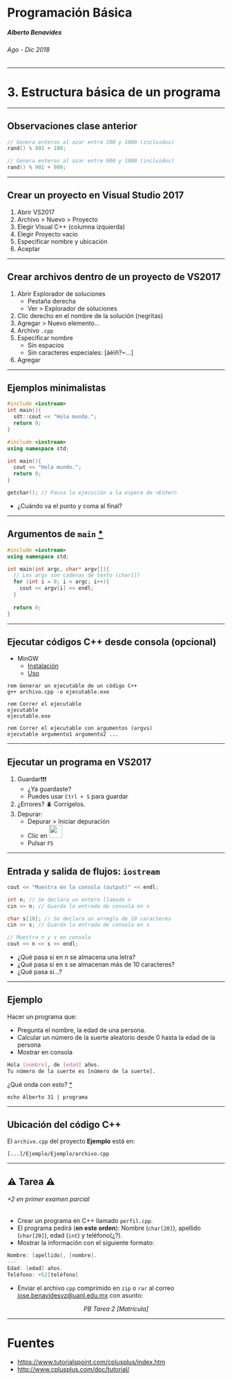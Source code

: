 <!-- $theme: default -->

Programación Básica
===

##### Alberto Benavides
###### Ago - Dic 2018

<!-- footer: Universidad Autónoma de Nuevo León | Facultad de Ciencias Físico Matemáticas | Multimedia y Animación Digital -->

---

# 3. Estructura básica de un programa

---

## Observaciones clase anterior

```cpp
// Genera enteros al azar entre 100 y 1000 (incluidos)
rand() % 901 + 100;

// Genera enteros al azar entre 900 y 1800 (incluidos)
rand() % 901 + 900;
```

---

## Crear un proyecto en Visual Studio 2017

1. Abrir VS2017
2. Archivo > Nuevo > Proyecto
3. Elegir Visual C++ (columna izquierda)
4. Elegir Proyecto vacío
5. Especificar nombre y ubicación
6. Aceptar

---

## Crear archivos dentro de un proyecto de VS2017

1. Abrir Explorador de soluciones
	* Pestaña derecha
	* Ver > Explorador de soluciones
2. Clic derecho en el nombre de la solución (negritas)
3. Agregar > Nuevo elemento...
4. Archivo `.cpp`
5. Especificar nombre
	* Sin espacios
	* Sin caracteres especiales: [áèïñ?~...]
7. Agregar

---

## Ejemplos minimalistas

```cpp
#include <iostream>
int main(){
  sdt::cout << "Hola mundo.";
  return 0;
}
```

```cpp
#include <iostream>
using namespace std;

int main(){
  cout << "Hola mundo.";
  return 0;
}
```

```cpp
getchar(); // Pausa la ejecución a la espera de <Enter>
```

* ¿Cuándo va el punto y coma al final?

---

## Argumentos de `main` [*](http://www.cplusplus.com/articles/DEN36Up4/)

```cpp
#include <iostream>
using namespace std;

int main(int argc, char* argv[]){
  // Los argv son cadenas de texto (char[])  
  for (int i = 0; i < argc; i++){
  	cout << argv[i] << endl;
  }
  
  return 0;
}

```

---

## Ejecutar códigos C++ desde consola (opcional)
* MinGW
	* [Instalación](https://www.fdi.ucm.es/profesor/luis/fp/devtools/MinGW.html)
	* [Uso](https://www.fdi.ucm.es/profesor/luis/fp/devtools/MinGWUso.html)

```
rem Generar un ejecutable de un código C++
g++ archivo.cpp -o ejecutable.exe

rem Correr el ejecutable
ejecutable
ejecutable.exe

rem Correr el ejecutable con argumentos (argvs)
ejecutable argumento1 argumento2 ...
```

---

## Ejecutar un programa en VS2017

1. Guardar:heavy_exclamation_mark::heavy_exclamation_mark::heavy_exclamation_mark:
	* ¿Ya guardaste?
	* Puedes usar `Ctrl + S` para guardar
2. ¿Errores? :beetle: Corrígelos.
4. Depurar:
	* Depurar > Iniciar depuración
	* Clic en <img src="https://encrypted-tbn0.gstatic.com/images?q=tbn:ANd9GcRbWxJFz-RBpyLWph8DVof9lVPe72ZBf2V7iOdpnjoZg9iN6KLB" width="30px">
	* Pulsar `F5`

---

## Entrada y salida de flujos: `iostream`

```cpp
cout << "Muestra en la consola (output)" << endl;

int n; // Se declara un entero llamado n
cin >> n; // Guarda la entrada de consola en n

char s[10]; // Se declara un arreglo de 10 caracteres
cin >> s; // Guarda la entrada de consola en s

// Muestra n y s en consola
cout << n << s << endl;
```

* ¿Qué pasa si en $n$ se almacena una letra?
* ¿Qué pasa si en s se almacenan más de 10 caracteres?
* ¿Qué pasa si...?

---

## Ejemplo
Hacer un programa que:
* Pregunta el nombre, la edad de una persona.
* Calcular un número de la suerte aleatorio desde 0 hasta la edad de la persona
* Mostrar en consola 
```bash
Hola [nombre], de [edad] años.
Tu número de la suerte es [número de la suerte].
```

¿Qué onda con esto? [*](https://stackoverflow.com/questions/19524723/pipe-an-input-to-c-cin-from-bash?rq=1)
```
echo Alberto 31 | programa
```

---

## Ubicación del código C++

El `archivo.cpp` del proyecto **Ejemplo** está en:


`[...]/Ejemplo/Ejemplo/archivo.cpp`

---

## :warning: Tarea :warning:
###### +2 en primer examen parcial

* Crear un programa en C++ llamado `perfil.cpp`.
* El programa pedirá (**en este orden**): Nombre (`char[20]`), apellido (`char[20]`), edad (`int`) y teléfono(¿?).
* Mostrar la información con el siguiente formato:
```cpp
Nombre: [apellido], [nombre].
---
Edad: [edad] años.
Teléfono: +52[teléfono]
```
* Enviar el archivo `cpp` comprimido en `zip` o `rar` al correo jose.benavidesvz@uanl.edu.mx con asunto: 

<center><i>PB Tarea 2 [Matrícula]</i></center>

---

# Fuentes
* https://www.tutorialspoint.com/cplusplus/index.htm
* http://www.cplusplus.com/doc/tutorial/
